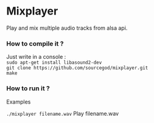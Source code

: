 # Mixplayer
Play and mix multiple audio tracks from alsa api.

### How to compile it ?

Just write in a console :  
`sudo apt-get install libasound2-dev`  
`git clone https://github.com/sourcegod/mixplayer.git`  
`make`

### How to run it ?

Examples

`./mixplayer filename.wav`
Play filename.wav


